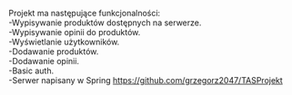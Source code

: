  Projekt ma następujące funkcjonalności: <br />
 -Wypisywanie produktów dostępnych na serwerze.<br />
 -Wypisywanie opinii do produktów.<br />
 -Wyświetlanie użytkowników.<br />
 -Dodawanie produktów.<br />
 -Dodawanie opinii.<br />
 -Basic auth.<br />
 -Serwer napisany w Spring https://github.com/grzegorz2047/TASProjekt
